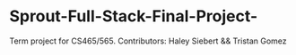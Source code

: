 # Sprout-Full-Stack-Final-Project-
Term project for CS465/565. Contributors: Haley Siebert &amp;&amp; Tristan Gomez
